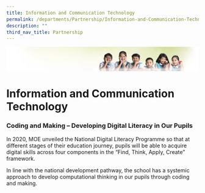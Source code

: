 ```yaml
---
title: Information and Communication Technology
permalink: /departments/Partnership/Information-and-Communication-Technology/
description: ""
third_nav_title: Partnership
---
```

![](/images/Banner.jpg)

Information and Communication Technology
========================================

### Coding and Making – Developing Digital Literacy in Our Pupils

In 2020, MOE unveiled the National Digital Literacy Programme so that at different stages of their education journey, pupils will be able to acquire digital skills across four components in the “Find, Think, Apply, Create” framework.

In line with the national development pathway, the school has a systemic approach to develop computational thinking in our pupils through coding and making.